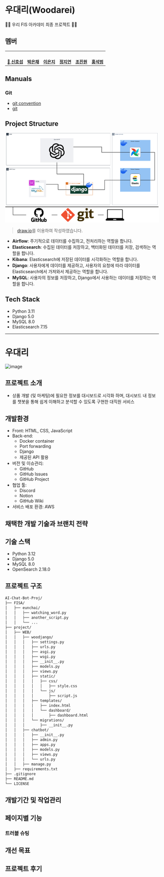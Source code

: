 # 우대리(Woodarei)

🚧🚧 우리 FIS 아카데미 최종 프로젝트 🚧🚧

## 멤버

<table>
 <tr>
    <td align="center"><a href="https://github.com/awesome98"><img src="https://avatars.githubusercontent.com/awesome98" width="150px;" alt=""></td>
    <td align="center"><a href="https://github.com/eunchaipark"><img src="https://avatars.githubusercontent.com/eunchaipark" width="150px;" alt=""></td>
    <td align="center"><a href="https://github.com/euneun9"><img src="https://avatars.githubusercontent.com/euneun9" width="150px;" alt=""></td>
    <td align="center"><a href="https://github.com/JiyeonJeong02"><img src="https://avatars.githubusercontent.com/JiyeonJeong02" width="150px;" alt=""></td>
    <td align="center"><a href="https://github.com/yonggaljjw"><img src="https://avatars.githubusercontent.com/yonggaljjw" width="150px;" alt=""></td>
    <td align="center"><a href="https://github.com/SukbeomH"><img src="https://avatars.githubusercontent.com/SukbeomH" width="150px;" alt=""></td>
  </tr>
  <tr>
    <td align="center"><a href="https://github.com/awesome98"><b>👑 신호섭</b></td>
    <td align="center"><a href="https://github.com/eunchaipark"><b>박은채</b></td>
    <td align="center"><a href="https://github.com/euneun9"><b>이은지</b></td>
    <td align="center"><a href="https://github.com/JiyeonJeong02"><b>정지연</b></td>
    <td align="center"><a href="https://github.com/yonggaljjw"><b>조진원</b></td>
    <td align="center"><a href="https://github.com/SukbeomH"><b>홍석범</b></td>
  </tr>
</table>

## Manuals

### Git

- [git convention](./Documents/Manual/gitConvention.md)
- [git](./Documents/Manual/git.md)

## Project Structure

![project structure](./Documents/diagrams/systemArchitecture.drawio.png)

> [draw.io](https://app.diagrams.net/)를 이용하여 작성하였습니다.

- **Airflow**: 주기적으로 데이터를 수집하고, 전처리하는 역할을 합니다.
- **Elasticsearch**: 수집된 데이터를 저장하고, 백터화된 데이터를 저장, 검색하는 역할을 합니다.
- **Kibana**: Elasticsearch에 저장된 데이터를 시각화하는 역할을 합니다.
- **Django**: 사용자에게 데이터를 제공하고, 사용자의 요청에 따라 데이터를 Elasticsearch에서 가져와서 제공하는 역할을 합니다.
- **MySQL**: 사용자의 정보를 저장하고, Django에서 사용하는 데이터를 저장하는 역할을 합니다.

## Tech Stack

- Python 3.11
- Django 5.0
- MySQL 8.0
- Elasticsearch 7.15

---------

# 우대리
![image](https://github.com/user-attachments/assets/5062b5f9-07b0-44f5-8332-3aa8fc20830b)

## 프로젝트 소개
- 상품 개발 (및 마케팅)에 필요한 정보를 대시보드로 시각화 하며, 대시보드 내 정보를 챗봇을 통해 쉽게 이해하고 분석할 수 있도록 구현한 대직원 서비스

## 개발환경

- Front: HTML, CSS, JavaScript
- Back-end: 
  - Docker container
  - Port forwarding
  - Django
  - 제공된 API 활용
- 버전 및 이슈관리: 
  - GitHub
  - GitHub Issues
  - GitHub Project
- 협업 툴: 
  - Discord
  - Notion
  - GitHub Wiki
- 서비스 배포 환경: AWS


## 채택한 개발 기술과 브랜치 전략



## 기술 스택
- Python 3.12
- Django 5.0
- MySQL 8.0
- OpenSearch 2.18.0

## 프로젝트 구조
```
AI-Chat-Bot-Proj/
├── FISA/
│   ├── eunchai/
│   │   ├── watching_word.py
│   │   ├── another_script.py
│   │   └── ...
├── project/
│   ├── WEB/
│   │   ├── woodjango/
│   │   │   ├── settings.py
│   │   │   ├── urls.py
│   │   │   ├── asgi.py
│   │   │   ├── wsgi.py
│   │   │   ├── __init__.py
│   │   │   ├── models.py
│   │   │   ├── views.py
│   │   │   ├── static/
│   │   │   │   ├── css/
│   │   │   │   │   ├── style.css
│   │   │   │   └── js/
│   │   │   │       ├── script.js
│   │   │   ├── templates/
│   │   │   │   ├── index.html
│   │   │   │   └── dashboard/
│   │   │   │       ├── dashboard.html
│   │   │   └── migrations/
│   │   │       ├── __init__.py
│   │   ├── chatbot/
│   │   │   ├── __init__.py
│   │   │   ├── admin.py
│   │   │   ├── apps.py
│   │   │   ├── models.py
│   │   │   ├── views.py
│   │   │   └── urls.py
│   │   ├── manage.py
│   ├── requirements.txt
├── .gitignore
├── README.md
└── LICENSE
```

## 개발기간 및 작업관리



## 페이지별 기능




### 트러블 슈팅


## 개선 목표



## 프로젝트 후기


